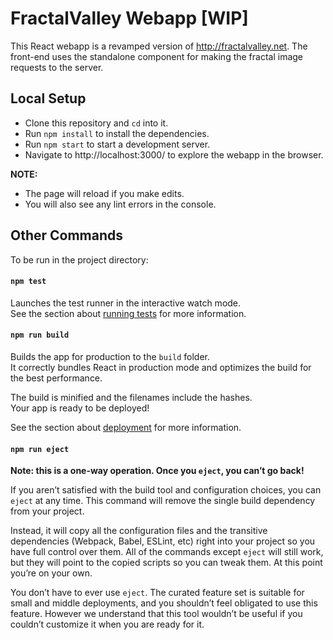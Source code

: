 # FractalValley Webapp [WIP]

This React webapp is a revamped version of http://fractalvalley.net.
The front-end uses the standalone component <fractal-image> for making the fractal image requests to the server.

## Local Setup
* Clone this repository and `cd` into it.
* Run `npm install` to install the dependencies.
* Run `npm start` to start a development server.
* Navigate to http://localhost:3000/ to explore the webapp in the browser.

**NOTE:**
* The page will reload if you make edits.<br>
* You will also see any lint errors in the console.

## Other Commands

To be run in the project directory:

#### `npm test`

Launches the test runner in the interactive watch mode.<br>
See the section about [running tests](https://facebook.github.io/create-react-app/docs/running-tests) for more information.

#### `npm run build`

Builds the app for production to the `build` folder.<br>
It correctly bundles React in production mode and optimizes the build for the best performance.

The build is minified and the filenames include the hashes.<br>
Your app is ready to be deployed!

See the section about [deployment](https://facebook.github.io/create-react-app/docs/deployment) for more information.

#### `npm run eject`

**Note: this is a one-way operation. Once you `eject`, you can’t go back!**

If you aren’t satisfied with the build tool and configuration choices, you can `eject` at any time. This command will remove the single build dependency from your project.

Instead, it will copy all the configuration files and the transitive dependencies (Webpack, Babel, ESLint, etc) right into your project so you have full control over them. All of the commands except `eject` will still work, but they will point to the copied scripts so you can tweak them. At this point you’re on your own.

You don’t have to ever use `eject`. The curated feature set is suitable for small and middle deployments, and you shouldn’t feel obligated to use this feature. However we understand that this tool wouldn’t be useful if you couldn’t customize it when you are ready for it.
